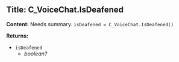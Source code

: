## Title: C_VoiceChat.IsDeafened

**Content:**
Needs summary.
`isDeafened = C_VoiceChat.IsDeafened()`

**Returns:**
- `isDeafened`
  - *boolean?*
